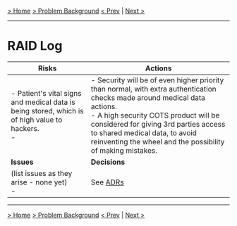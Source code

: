 [> Home](README.md)  [> Problem Background](README.md)
[< Prev](StakeholderConcerns.md)  |  [Next >](../2.SolutionBackground/README.md)

------

# RAID Log

| Risks                                                        | Actions                                                      |
| ------------------------------------------------------------ | ------------------------------------------------------------ |
| - Patient's vital signs and medical data is being stored, which is of high value to hackers.<br/>- <br/> | - Security will be of even higher priority than normal, with extra authentication checks made around medical data actions. <br/>- A high security COTS product will be considered for giving 3rd parties access to shared medical data, to avoid reinventing the wheel and the possibility of making mistakes.<br /> |
| **Issues**                                                   | **Decisions**                                                |
| (list issues as they arise - none yet) <br/>- <br/>          | See [ADRs](../4.ADRs)                                        |

------

[> Home](README.md)  [> Problem Background](README.md)
[< Prev](StakeholderConcerns.md)  |  [Next >](../2.SolutionBackground/README.md)